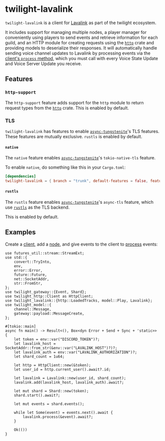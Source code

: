 <!-- cargo-sync-readme start -->

# twilight-lavalink

`twilight-lavalink` is a client for [Lavalink] as part of the twilight
ecosystem.

It includes support for managing multiple nodes, a player manager for
conveniently using players to send events and retrieve information for each
guild, and an HTTP module for creating requests using the [`http`] crate and
providing models to deserialize their responses. It will automatically
handle sending voice channel updates to Lavalink by processing events via
the [client's `process` method][`Lavalink::process`], which you must call
with every Voice State Update and Voice Server Update you receive.

## Features

### `http-support`

The `http-support` feature adds support for the `http` module to return
request types from the [`http`] crate. This is enabled by default.

### TLS

`twilight-lavalink` has features to enable [`async-tungstenite`]'s TLS
features. These features are mutually exclusive. `rustls` is enabled by
default.

#### `native`

The `native` feature enables [`async-tungstenite`]'s `tokio-native-tls`
feature.

To enable `native`, do something like this in your `Cargo.toml`:

```toml
[dependencies]
twilight-lavalink = { branch = "trunk", default-features = false, features = ["native"], git = "https://github.com/twilight-rs/twilight" }
```

#### `rustls`

The `rustls` feature enables [`async-tungstenite`]'s `async-tls` feature, which
use [`rustls`] as the TLS backend.

This is enabled by default.

## Examples

Create a [client], add a [node], and give events to the client to [process]
events:

```rust,no_run
use futures_util::stream::StreamExt;
use std::{
    convert::TryInto,
    env,
    error::Error,
    future::Future,
    net::SocketAddr,
    str::FromStr,
};
use twilight_gateway::{Event, Shard};
use twilight_http::Client as HttpClient;
use twilight_lavalink::{http::LoadedTracks, model::Play, Lavalink};
use twilight_model::{
    channel::Message,
    gateway::payload::MessageCreate,
};

#[tokio::main]
async fn main() -> Result<(), Box<dyn Error + Send + Sync + 'static>> {
    let token = env::var("DISCORD_TOKEN")?;
    let lavalink_host = SocketAddr::from_str(&env::var("LAVALINK_HOST")?)?;
    let lavalink_auth = env::var("LAVALINK_AUTHORIZATION")?;
    let shard_count = 1u64;

    let http = HttpClient::new(&token);
    let user_id = http.current_user().await?.id;

    let lavalink = Lavalink::new(user_id, shard_count);
    lavalink.add(lavalink_host, lavalink_auth).await?;

    let mut shard = Shard::new(token);
    shard.start().await?;

    let mut events = shard.events();

    while let Some(event) = events.next().await {
        lavalink.process(&event).await?;
    }

    Ok(())
}
```

[`Lavalink::process`]: client/struct.Lavalink.html#method.process
[Lavalink]: https://github.com/Frederikam/Lavalink
[`async-tungstenite`]: https://crates.io/crates/async-tungstenite
[`http`]: https://crates.io/crates/http
[`rustls`]: https://crates.io/crates/rustls
[client]: client/struct.Lavalink.html
[node]: node/struct.Node.html
[process]: client/struct.Lavalink.html#method.process

<!-- cargo-sync-readme end -->
